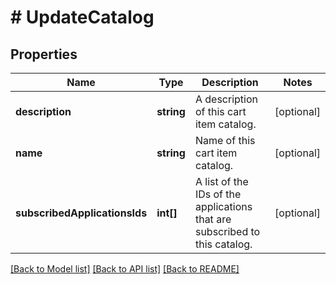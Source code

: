 # # UpdateCatalog

## Properties

Name | Type | Description | Notes
------------ | ------------- | ------------- | -------------
**description** | **string** | A description of this cart item catalog. | [optional] 
**name** | **string** | Name of this cart item catalog. | [optional] 
**subscribedApplicationsIds** | **int[]** | A list of the IDs of the applications that are subscribed to this catalog. | [optional] 

[[Back to Model list]](../../README.md#documentation-for-models) [[Back to API list]](../../README.md#documentation-for-api-endpoints) [[Back to README]](../../README.md)


